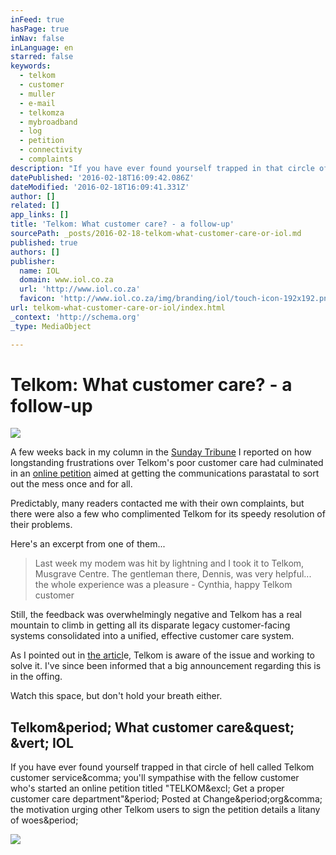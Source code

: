 ```yaml
---
inFeed: true
hasPage: true
inNav: false
inLanguage: en
starred: false
keywords:
  - telkom
  - customer
  - muller
  - e-mail
  - telkomza
  - mybroadband
  - log
  - petition
  - connectivity
  - complaints
description: "If you have ever found yourself trapped in that circle of hell called Telkom customer service, you'll sympathise with the fellow customer who's started an online petition titled \"TELKOM! Get a proper customer care department\". Posted at Change.org, the motivation urging other Telkom users to sign the petition details a litany of woes."
datePublished: '2016-02-18T16:09:42.086Z'
dateModified: '2016-02-18T16:09:41.331Z'
author: []
related: []
app_links: []
title: 'Telkom: What customer care? - a follow-up'
sourcePath: _posts/2016-02-18-telkom-what-customer-care-or-iol.md
published: true
authors: []
publisher:
  name: IOL
  domain: www.iol.co.za
  url: 'http://www.iol.co.za'
  favicon: 'http://www.iol.co.za/img/branding/iol/touch-icon-192x192.png'
url: telkom-what-customer-care-or-iol/index.html
_context: 'http://schema.org'
_type: MediaObject

---
```

# Telkom: What customer care? - a follow-up
![](https://the-grid-user-content.s3-us-west-2.amazonaws.com/acdb890e-f58f-478b-90ad-dc3450302bef.png)

A few weeks back in my column in the [Sunday Tribune][0] I reported on how longstanding frustrations over Telkom's poor customer care had culminated in an [online petition][1] aimed at getting the communications parastatal to sort out the mess once and for all.

Predictably, many readers contacted me with their own complaints, but there were also a few who complimented Telkom for its speedy resolution of their problems.

Here's an excerpt from one of them...

> Last week my modem was hit by lightning and I took it to Telkom, Musgrave Centre. The gentleman there, Dennis, was very helpful... the whole experience was a pleasure - Cynthia, happy Telkom customer

Still, the feedback was overwhelmingly negative and Telkom has a real mountain to climb in getting all its disparate legacy customer-facing systems consolidated into a unified, effective customer care system.

As I pointed out in [the articl][0]e, Telkom is aware of the issue and working to solve it. I've since been informed that a big announcement regarding this is in the offing.

Watch this space, but don't hold your breath either.

<article style=""><h1>Telkom&amp;period; What customer care&amp;quest; &amp;vert; IOL</h1><p>If you have ever found yourself trapped in that circle of hell called Telkom customer service&amp;comma; you'll sympathise with the fellow customer who's started an online petition titled "TELKOM&amp;excl; Get a proper customer care department"&amp;period; Posted at Change&amp;period;org&amp;comma; the motivation urging other Telkom users to sign the petition details a litany of woes&amp;period;</p><img src="http://classic.iol.co.za/polopoly_fs/phone-656263-1280-1.1981269!/image/576519956.jpg_gen/derivatives/box_730/576519956.jpg" /></article>



[0]: http://www.iol.co.za/scitech/technology/telecoms/telkom-what-customer-care-1981270
[1]: https://www.change.org/p/ceo-of-telkom-telkom-get-a-proper-customer-care-department
